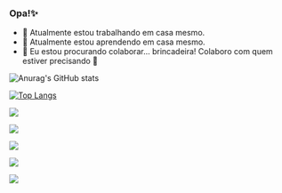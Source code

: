 ### Opa!✨



- 🔭 Atualmente estou trabalhando em casa mesmo.
- 🌱 Atualmente estou aprendendo em casa mesmo.
- 👯 Eu estou procurando colaborar... brincadeira! Colaboro com quem estiver precisando 🫡




![Anurag's GitHub stats](https://github-readme-stats.vercel.app/api?username=llrdsll&show_icons=true&theme=tokyonight)












































[![Top Langs](https://github-readme-stats.vercel.app/api/top-langs/?username=anuraghazra&size_weight=0.5&count_weight=0.5)](https://github.com/anuraghazra/github-readme-stats)
















  
  
  
  
  
  
  
  
  
  
  
  
  
  
  
  
  
  
  
  
  
  
  
  <div>

<a href="https://youtube.com/@1drezin" target="_blank"><img src="https://img.shields.io/badge/YouTube-FF0000?style=for-the-badge&logo=youtube&logoColor=white" target="_blank"></a>

<a href="https://instagram.com/_andre5k?igshid=MzNlNGNkZWQ4Mg==" target="_blank"><img src="https://img.shields.io/badge/Instagram-E4405F?style=for-the-badge&logo=instagram&logoColor=white" target="_blank"></a>

<a href="https://wa.me/5511916627574?text=opaa" target="_blank"><img src="https://img.shields.io/badge/WhatsApp-25D366?style=for-the-badge&logo=whatsapp&logoColor=white" target="_blank"></a>

<a href="llrdsll@gmail.com"><img src="https://img.shields.io/badge/Gmail-D14836?style=for-the-badge&logo=gmail&logoColor=white" target="_blank"></a> 

<a href="https://www.linkedin.com/in/andr%C3%A9-dos-santos-2b0921175" target="_blank"><img src="https://img.shields.io/badge/LinkedIn-0077B5?style=for-the-badge&logo=linkedin&logoColor=white" target="_blank"></a> 

</div>

    
    
    
    
    
    
    
    
    
    
    
    
    
    
    
    
    
    
    
    
    
    
    
    
    
    
    
    
    
    
    
    
    
    
    
    
    
  


